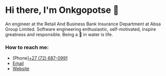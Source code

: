 # Hi there, I'm Onkgopotse 👋

An engineer at the Retail And Business Bank Insurance Department at Absa Group Limited. Software engineering enthusiastic, self-motivated, inspire greatness and responsible. Being a 🐬 in water is life.

### How to reach me:

- [Phone]<a href="tel:+27-72-687-0991">+27 (72) 687-0991</a>
- [Email](mailto:hello@onkgopotselenake.me)
- [Website](https://onkgopotselenake.me/)

<!--
**OLenake/OLenake** is a ✨ _special_ ✨ repository because its `README.md` (this file) appears on your GitHub profile.

Here are some ideas to get you started:

- 🔭 I’m currently working on ...
- 🌱 I’m currently learning ...
- 👯 I’m looking to collaborate on ...
- 🤔 I’m looking for help with ...
- 💬 Ask me about ...
- 📫 How to reach me: ...
- 😄 Pronouns: ...
- ⚡ Fun fact: ...
-->
